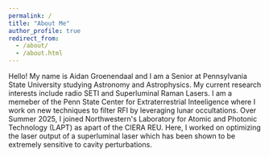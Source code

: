 ```yaml
---
permalink: /
title: "About Me"
author_profile: true
redirect_from: 
  - /about/
  - /about.html
---
```


Hello! My name is Aidan Groenendaal and I am a Senior at Pennsylvania State University studying Astronomy and Astrophysics. My current research interests include radio SETI and Superluminal Raman Lasers. I am a memeber of the Penn State Center for Extraterrestrial Inteeligence where I work on new techniques to filter RFI by leveraging lunar occultations. Over Summer 2025, I joined Northwestern's Laboratory for Atomic and Photonic Technology (LAPT) as apart of the CIERA REU. Here, I worked on optimizing the laser output of a superluminal laser which has been shown to be extremely sensitive to cavity perturbations.
